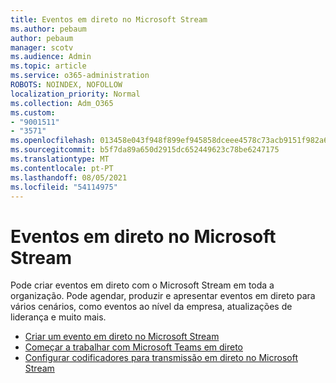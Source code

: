 ```yaml
---
title: Eventos em direto no Microsoft Stream
ms.author: pebaum
author: pebaum
manager: scotv
ms.audience: Admin
ms.topic: article
ms.service: o365-administration
ROBOTS: NOINDEX, NOFOLLOW
localization_priority: Normal
ms.collection: Adm_O365
ms.custom:
- "9001511"
- "3571"
ms.openlocfilehash: 013458e043f948f899ef945858dceee4578c73acb9151f982a6ca010a5683f52
ms.sourcegitcommit: b5f7da89a650d2915dc652449623c78be6247175
ms.translationtype: MT
ms.contentlocale: pt-PT
ms.lasthandoff: 08/05/2021
ms.locfileid: "54114975"
---
```

# <a name="live-events-in-microsoft-stream"></a>Eventos em direto no Microsoft Stream

Pode criar eventos em direto com o Microsoft Stream em toda a organização. Pode agendar, produzir e apresentar eventos em direto para vários cenários, como eventos ao nível da empresa, atualizações de liderança e muito mais.

- [Criar um evento em direto no Microsoft Stream](https://docs.microsoft.com/stream/live-create-event)
- [Começar a trabalhar com Microsoft Teams em direto](https://support.office.com/article/get-started-with-microsoft-teams-live-events-d077fec2-a058-483e-9ab5-1494afda578a)
- [Configurar codificadores para transmissão em direto no Microsoft Stream](https://docs.microsoft.com/stream/live-encoder-setup)

